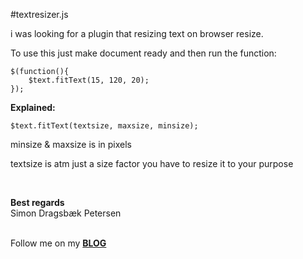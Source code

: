 #textresizer.js

i was looking for a plugin that resizing text on browser resize.

To use this just make document ready and then run the function:

    $(function(){
    	$text.fitText(15, 120, 20);
    });
    
<b>Explained:</b>

    $text.fitText(textsize, maxsize, minsize);

minsize & maxsize is in pixels

textsize is atm just a size factor you have to resize it to your purpose 

<br />

<b>Best regards</b><br />
Simon Dragsbæk Petersen

<br />Follow me on
my **[BLOG][1]**


  [1]: http://www.nomis.dk/
